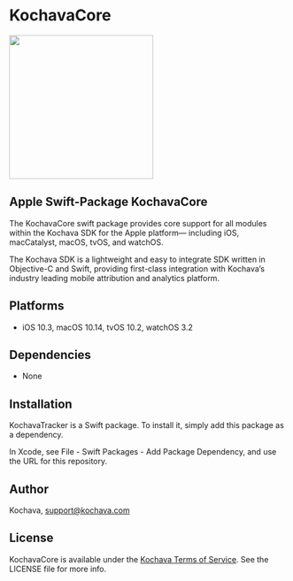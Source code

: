 # KochavaCore

<img src="https://storage.googleapis.com/kochava-web/2016/07/Kochava-horizontal-black-800x154.png" width="260" />

## Apple Swift-Package KochavaCore

The KochavaCore swift package provides core support for all modules within the Kochava SDK for the Apple platform— including iOS, macCatalyst, macOS, tvOS, and watchOS.

The Kochava SDK is a lightweight and easy to integrate SDK written in Objective-C and Swift, providing first-class integration with Kochava’s industry leading mobile attribution and analytics platform.  

## Platforms

* iOS 10.3, macOS 10.14, tvOS 10.2, watchOS 3.2

## Dependencies

* None

## Installation

KochavaTracker is a Swift package.  To install it, simply add this package as a dependency.

In Xcode, see File - Swift Packages - Add Package Dependency, and use the URL for this repository.

## Author

Kochava, support@kochava.com

## License

KochavaCore is available under the [Kochava Terms of Service](https://www.kochava.com/terms-of-service/). See the LICENSE file for more info.

